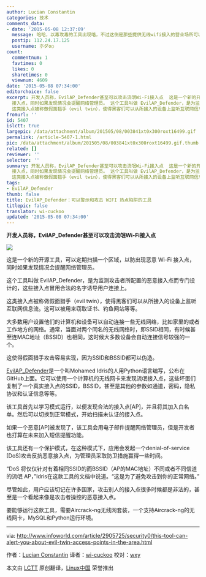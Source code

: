 ```yaml
---
author: Lucian Constantin
categories: 技术
comments_data:
- date: '2015-05-08 12:37:09'
  message: 哈哈，以毒攻毒的工具出现咯，不过这倒是那些提供无线wifi接入的营业场所可以利用来保护其顾客利益的不错工具，未来的商业wifi运营商可以好好利用这款工具。
  postip: 112.24.17.125
  username: 朩ダo○
count:
  commentnum: 1
  favtimes: 0
  likes: 0
  sharetimes: 0
  viewnum: 4609
date: '2015-05-08 07:34:00'
editorchoice: false
excerpt: 开发人员称，EvilAP_Defender甚至可以攻击流氓Wi-Fi接入点  这是一个新的开源工具，可以定期扫描一个区域，以防出现恶意 Wi-Fi
  接入点，同时如果发现情况会提醒网络管理员。 这个工具叫做 EvilAP_Defender，是为监测攻击者所配置的恶意接入点而专门设计的，这些接入点冒用合法的名字诱导用户连接上。
  这类接入点被称做假面猎手（evil twin），使得黑客们可以从所接入的设备上监听互联网信息流。这可以被用来窃取证书、钓鱼网站等等。 大多数用户设置他们的计算机和设备可以自动连接一些无线网络，比如家里的或者工作地方的网络。通常，当
fromurl: ''
id: 5407
islctt: true
largepic: /data/attachment/album/201505/08/003841xt0x300roxt16499.gif
permalink: /article-5407-1.html
pic: /data/attachment/album/201505/08/003841xt0x300roxt16499.gif.thumb.jpg
related: []
reviewer: ''
selector: ''
summary: 开发人员称，EvilAP_Defender甚至可以攻击流氓Wi-Fi接入点  这是一个新的开源工具，可以定期扫描一个区域，以防出现恶意 Wi-Fi
  接入点，同时如果发现情况会提醒网络管理员。 这个工具叫做 EvilAP_Defender，是为监测攻击者所配置的恶意接入点而专门设计的，这些接入点冒用合法的名字诱导用户连接上。
  这类接入点被称做假面猎手（evil twin），使得黑客们可以从所接入的设备上监听互联网信息流。这可以被用来窃取证书、钓鱼网站等等。 大多数用户设置他们的计算机和设备可以自动连接一些无线网络，比如家里的或者工作地方的网络。通常，当
tags:
- EvilAP_Defender
thumb: false
title: EvilAP_Defender：可以警示和攻击 WIFI 热点陷阱的工具
titlepic: false
translator: wi-cuckoo
updated: '2015-05-08 07:34:00'
---
```


**开发人员称，EvilAP\_Defender甚至可以攻击流氓Wi-Fi接入点**


**![](/data/attachment/album/201505/08/003841xt0x300roxt16499.gif)**


这是一个新的开源工具，可以定期扫描一个区域，以防出现恶意 Wi-Fi 接入点，同时如果发现情况会提醒网络管理员。


这个工具叫做 EvilAP\_Defender，是为监测攻击者所配置的恶意接入点而专门设计的，这些接入点冒用合法的名字诱导用户连接上。


这类接入点被称做假面猎手（evil twin），使得黑客们可以从所接入的设备上监听互联网信息流。这可以被用来窃取证书、钓鱼网站等等。


大多数用户设置他们的计算机和设备可以自动连接一些无线网络，比如家里的或者工作地方的网络。通常，当面对两个同名的无线网络时，即SSID相同，有时候甚至连MAC地址（BSSID）也相同，这时候大多数设备会自动连接信号较强的一个。


这使得假面猎手攻击容易实现，因为SSID和BSSID都可以伪造。


[EvilAP\_Defender](https://github.com/moha99sa/EvilAP_Defender/blob/master/README.TXT)是一个叫Mohamed Idris的人用Python语言编写，公布在GitHub上面。它可以使用一个计算机的无线网卡来发现流氓接入点，这些坏蛋们复制了一个真实接入点的SSID，BSSID，甚至是其他的参数如通道，密码，隐私协议和认证信息等等。


该工具首先以学习模式运行，以便发现合法的接入点[AP]，并且将其加入白名单。然后可以切换到正常模式，开始扫描未认证的接入点。


如果一个恶意[AP]被发现了，该工具会用电子邮件提醒网络管理员，但是开发者也打算在未来加入短信提醒功能。


该工具还有一个保护模式，在这种模式下，应用会发起一个denial-of-service [DoS]攻击反抗恶意接入点，为管理员采取防卫措施赢得一些时间。


“DoS 将仅仅针对有着相同SSID的而BSSID（AP的MAC地址）不同或者不同信道的流氓 AP，”Idris在这款工具的文档中说道。“这是为了避免攻击到你的正常网络。”


尽管如此，用户应该切记在许多国家，攻击别人的接入点很多时候都是非法的，甚至是一个看起来像是攻击者操控的恶意接入点。


要能够运行这款工具，需要Aircrack-ng无线网套装，一个支持Aircrack-ng的无线网卡，MySQL和Python运行环境。




---


via: <http://www.infoworld.com/article/2905725/security0/this-tool-can-alert-you-about-evil-twin-access-points-in-the-area.html>


作者：[Lucian Constantin](http://www.infoworld.com/author/Lucian-Constantin/) 译者：[wi-cuckoo](https://github.com/wi-cuckoo) 校对：[wxy](https://github.com/wxy)


本文由 [LCTT](https://github.com/LCTT/TranslateProject) 原创翻译，[Linux中国](http://linux.cn/) 荣誉推出
